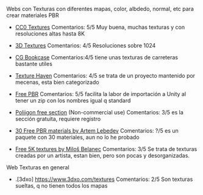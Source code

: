 Webs con Texturas con diferentes mapas, color, albdedo, normal, etc para crear materiales PBR
* [CC0 Textures](https://cc0textures.com/) 
Comentarios: 5/5 Muy buena, muchas texturas y con resoluciones altas hasta 8K 
* [3D Textures](https://3dtextures.me)
Comentarios: 4/5 Resoluciones sobre 1024
* [CG Bookcase](https://www.cgbookcase.com)
Comentarios:4/5 tiene unas texturas de carreteras bastante utiles
* [Texture Haven](https://texturehaven.com)
Comentarios: 4/5 se trata de un proyecto mantenido por mecenas, esta bien categorizado 
* [Free PBR](https://freepbr.com)
Comentarios: 5/5 facilita la labor de importación a Unity al tener un zip con los nombres igual q standard

* [Poliigon free section](https://www.poliigon.com/search?is_free=true) (Non-commercial use)
Comentarios: 3/5 es la sección gratuita, requiere registro

* [30 Free PBR materials by Artem Lebedev](https://gumroad.com/l/ekRhc)
Comentarios: ?/5 es un paquete con 30 materiales, aun no lo he probado
* [Free 5K textures by Miloš Belanec](https://www.artstation.com/deepmind/albums/89651)
Comentarios: 3/5 Se trata de texturas creadas por un artista, estan bien, pero son pocas y desorganizadas.

Web Texturas en general
* .[3dxo] https://www.3dxo.com/textures
Comentarios: 2/5 Son texturas sueltas, q no tienen todos los mapas
